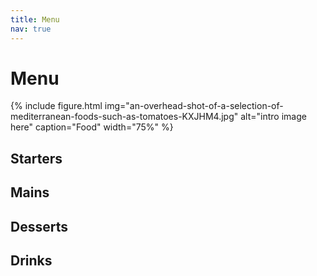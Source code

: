 ```yaml
---
title: Menu
nav: true
---
```


# Menu

{% include figure.html img="an-overhead-shot-of-a-selection-of-mediterranean-foods-such-as-tomatoes-KXJHM4.jpg" alt="intro image here" caption="Food" width="75%" %}

## Starters

## Mains

## Desserts

## Drinks

